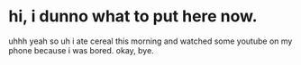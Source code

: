 <h1>hi, i dunno what to put here now.</h1>
<p>uhhh yeah so uh i ate cereal this morning and watched some youtube on my phone because i was bored. okay, bye.</p>
